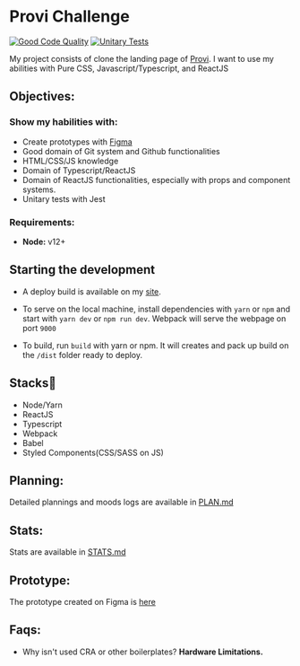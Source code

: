 # Provi Challenge
[![Good Code Quality](https://github.com/savio591/provi-clone/actions/workflows/codeInspector.yml/badge.svg?branch=dev)](https://github.com/savio591/provi-clone/actions/workflows/codeInspector.yml)
[![Unitary Tests](https://github.com/savio591/provi-clone/actions/workflows/jest.yml/badge.svg?branch=tests)](https://github.com/savio591/provi-clone/actions/workflows/jest.yml)

My project consists of clone the landing page of [Provi].
I want to use my abilities with Pure CSS, Javascript/Typescript, and ReactJS

## Objectives:

### Show my habilities with:
  * Create prototypes with [Figma]
  * Good domain of Git system and Github functionalities
  * HTML/CSS/JS knowledge
  * Domain of Typescript/ReactJS
  * Domain of ReactJS functionalities, especially with props and component systems.
  * Unitary tests with Jest

### Requirements:
* **Node:** v12+

## Starting the development

* A deploy build is available on my [site](https://savilexperiments.com.br/provi-clone).

* To serve on the local machine, install dependencies with ``yarn`` or ``npm`` and start with ``yarn dev`` or `npm run dev`. Webpack will serve the webpage on port ``9000``

* To build, run `build` with yarn or npm. It will creates and pack up build on the `/dist` folder ready to deploy.



## Stacks🚀

* Node/Yarn
* ReactJS
* Typescript
* Webpack
* Babel
* Styled Components(CSS/SASS on JS)

## Planning:
Detailed plannings and moods logs are available in [PLAN.md](./PLAN.md)

## Stats: 
Stats are available in [STATS.md](./STATS.md)

## Prototype:
The prototype created on Figma is [here](https://www.figma.com/file/wUBzhofzIoWjlNo0ZdNbZ1/Provi-Challenge?node-id=0%3A1)

## Faqs:
* Why isn't used CRA or other boilerplates? **Hardware Limitations.**


[Figma]: https://www.figma.com/
[Provi]: https://provi.com.br/
[storybook]: https://github.com/storybooks/storybook
[jest]: https://jestjs.io/
[Firebase]: https://firebase.google.com/docs/hosting
[AWS]: https://aws.amazon.com/
[Netlify]: https://www.netlify.com/
[CRA]: https://github.com/facebook/create-react-app
[JWT]: https://jwt.io/
[here]: https://www.componentdriven.org/

[luciano@provi.com.br]: mailto:luciano@provi.com.br
[gian@provi.com.br]: mailto:gian@provi.com.br
[dev@provi.com.br]: mai
